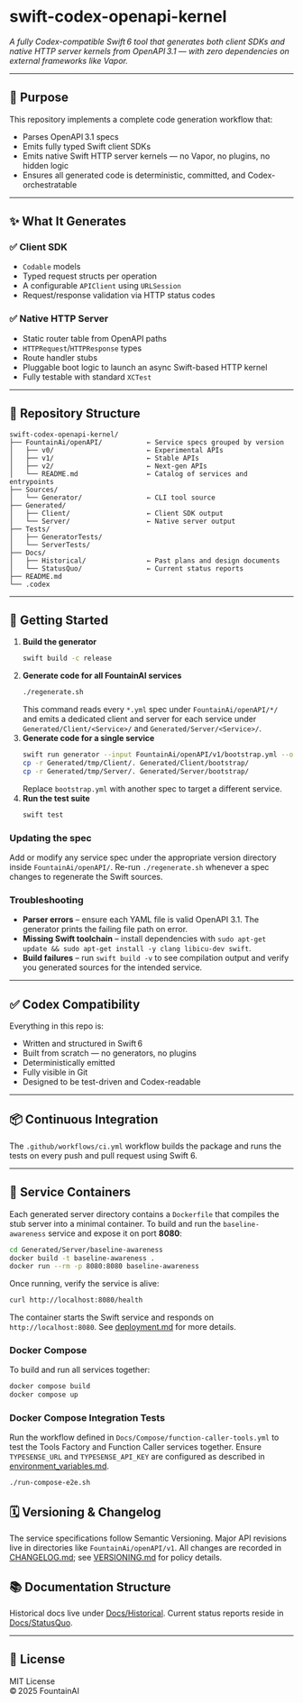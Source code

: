 # swift-codex-openapi-kernel

*A fully Codex-compatible Swift 6 tool that generates both client SDKs and native HTTP server kernels from OpenAPI 3.1 — with zero dependencies on external frameworks like Vapor.*

---

## 🎯 Purpose

This repository implements a complete code generation workflow that:
- Parses OpenAPI 3.1 specs
- Emits fully typed Swift client SDKs
- Emits native Swift HTTP server kernels — no Vapor, no plugins, no hidden logic
- Ensures all generated code is deterministic, committed, and Codex-orchestratable

---

## ✨ What It Generates

### ✅ Client SDK
- `Codable` models
- Typed request structs per operation
- A configurable `APIClient` using `URLSession`
- Request/response validation via HTTP status codes

### ✅ Native HTTP Server
- Static router table from OpenAPI paths
- `HTTPRequest`/`HTTPResponse` types
- Route handler stubs
- Pluggable boot logic to launch an async Swift-based HTTP kernel
- Fully testable with standard `XCTest`

---

## 📁 Repository Structure

```
swift-codex-openapi-kernel/
├── FountainAi/openAPI/           ← Service specs grouped by version
│   ├── v0/                       ← Experimental APIs
│   ├── v1/                       ← Stable APIs
│   ├── v2/                       ← Next‑gen APIs
│   └── README.md                 ← Catalog of services and entrypoints
├── Sources/
│   └── Generator/                ← CLI tool source
├── Generated/
│   ├── Client/                   ← Client SDK output
│   └── Server/                   ← Native server output
├── Tests/
│   ├── GeneratorTests/
│   └── ServerTests/
├── Docs/
│   ├── Historical/               ← Past plans and design documents
│   └── StatusQuo/                ← Current status reports
├── README.md
└── .codex
```

---

## 🚀 Getting Started

1. **Build the generator**
   ```bash
   swift build -c release
   ```
2. **Generate code for all FountainAI services**
   ```bash
   ./regenerate.sh
   ```
   This command reads every `*.yml` spec under `FountainAi/openAPI/*/` and
   emits a dedicated client and server for each service under
   `Generated/Client/<Service>/` and `Generated/Server/<Service>/`.
3. **Generate code for a single service**
   ```bash
   swift run generator --input FountainAi/openAPI/v1/bootstrap.yml --output Generated/tmp
   cp -r Generated/tmp/Client/. Generated/Client/bootstrap/
   cp -r Generated/tmp/Server/. Generated/Server/bootstrap/
   ```
   Replace `bootstrap.yml` with another spec to target a different service.
4. **Run the test suite**
   ```bash
   swift test
   ```

### Updating the spec

Add or modify any service spec under the appropriate version directory inside `FountainAi/openAPI/`. Re-run
`./regenerate.sh` whenever a spec changes to regenerate the Swift sources.

### Troubleshooting

- **Parser errors** – ensure each YAML file is valid OpenAPI 3.1. The generator prints the failing file path on error.
- **Missing Swift toolchain** – install dependencies with `sudo apt-get update && sudo apt-get install -y clang libicu-dev swift`.
- **Build failures** – run `swift build -v` to see compilation output and verify you generated sources for the intended service.

---

## ✅ Codex Compatibility

Everything in this repo is:
- Written and structured in Swift 6
- Built from scratch — no generators, no plugins
- Deterministically emitted
- Fully visible in Git
- Designed to be test-driven and Codex-readable

---

## 📦 Continuous Integration

The `.github/workflows/ci.yml` workflow builds the package and runs the tests on
every push and pull request using Swift 6.

---

## 🐳 Service Containers

Each generated server directory contains a `Dockerfile` that compiles the stub
server into a minimal container. To build and run the `baseline-awareness`
service and expose it on port **8080**:

```bash
cd Generated/Server/baseline-awareness
docker build -t baseline-awareness .
docker run --rm -p 8080:8080 baseline-awareness
```

Once running, verify the service is alive:

```bash
curl http://localhost:8080/health
```

The container starts the Swift service and responds on `http://localhost:8080`.
See [deployment.md](Docs/StatusQuo/Reports/deployment.md) for more details.

### Docker Compose
To build and run all services together:
```bash
docker compose build
docker compose up
```

### Docker Compose Integration Tests
Run the workflow defined in `Docs/Compose/function-caller-tools.yml` to test the
Tools Factory and Function Caller services together. Ensure `TYPESENSE_URL` and
`TYPESENSE_API_KEY` are configured as described in
[environment_variables.md](../../docs/environment_variables.md).

```bash
./run-compose-e2e.sh
```
## 🗓 Versioning & Changelog
The service specifications follow Semantic Versioning. Major API revisions live in directories like `FountainAi/openAPI/v1`. All changes are recorded in [CHANGELOG.md](CHANGELOG.md); see [VERSIONING.md](VERSIONING.md) for policy details.
## 📚 Documentation Structure
Historical docs live under [Docs/Historical](Docs/Historical/).
Current status reports reside in [Docs/StatusQuo](Docs/StatusQuo/).




---

## 📜 License

MIT License  
© 2025 FountainAI
